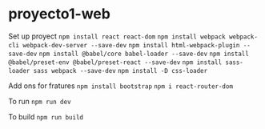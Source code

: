 # proyecto1-web

Set up proyect
`npm install react react-dom` `npm install webpack webpack-cli webpack-dev-server --save-dev` `npm install html-webpack-plugin --save-dev` `npm install @babel/core babel-loader --save-dev` `npm install @babel/preset-env @babel/preset-react --save-dev` `npm install sass-loader sass webpack --save-dev` `npm install -D css-loader`

Add ons for fratures
`npm install bootstrap` `npm i react-router-dom`


To run
`npm run dev`

To build
`npm run build`
